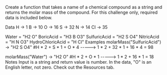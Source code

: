 Create a function that takes a name of a chemical compound as a string and returns the molar mass of the compound. For this challenge only, required data is included below.

Data
H -> 1
B -> 10
O -> 16
S -> 32
N -> 14
Cl -> 35

Water = "H2 O"
BoricAcid = "H3 B O3"
SulfuricAcid = "H2 S O4"
NitricAcid = "H N O3"
HydroChloricAcid = "H Cl"
Examples
molarMass("SulfuricAcid") -> "H2 S O4"
#H * 2 + S * 1 +  O * 4 -----> 1 * 2 + 32 * 1 + 16 * 4 = 98

molarMass("Water") -> "H2 O"
#H * 2 +  O * 1 -----> 1 * 2 + 16 * 1 = 18
Notes
Input is a string and return value is number.
In the data, "O" is an English letter, not zero.
Check out the Resources tab.